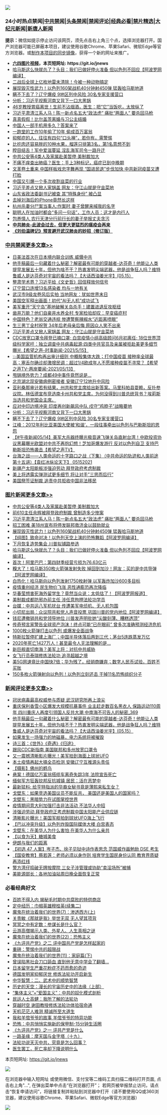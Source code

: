 ![](https://raw.githubusercontent.com/fqnews/bnews/master/64photo/fqnews-qr.jpg)

<div id="tt">
<h3>24小时热点禁闻|<a href="#%E4%B8%AD%E5%85%B1%E7%A6%81%E9%97%BB%E6%9B%B4%E5%A4%9A%E6%96%87%E7%AB%A0">中共禁闻</a>|<a href="#%E5%9B%BE%E7%89%87%E6%96%B0%E9%97%BB%E6%9B%B4%E5%A4%9A%E6%96%87%E7%AB%A0">头条禁闻</a>|<a href="#%E6%96%B0%E9%97%BB%E8%AF%84%E8%AE%BA%E6%9B%B4%E5%A4%9A%E6%96%87%E7%AB%A0">禁闻评论|<a href="#%E5%BF%85%E7%9C%8B%E7%BB%8F%E5%85%B8%E5%A5%BD%E6%96%87">经典必看|<a href="/video.md#%E7%A6%81%E7%89%87%E7%B2%BE%E9%80%89">禁片精选</a>|<a href="https://github.com/fqnews/djy/blob/master/gb/nf1351518.md#1">大纪元新闻</a>|<a href="https://github.com/fqnews/ntdtv/blob/master/gb/prog204.md#1">新唐人新闻</a></h3>
<div><b>提示：</b>微信如提示停止访问该网页，须先点击右上角三个点，选择浏览器打开。国产浏览器可能已屏蔽本项目，建议使用谷歌Chrome、苹果Safari、微软Edge等官方浏览器。或<a href="https://github.com/fqnews/bnews/blob/master/%E5%88%B6%E4%BD%9Cgit%E7%A6%81%E9%97%BB%E9%95%9C%E5%83%8F.md">制作本项目的同步镜像</a>，获得一个新的网址来推广。</div>
<ul>
<li><b><a href="http://d1.bdrive.tk/64.mp4" target="_blank">六四图片视频</a>，本页短网址: https://git.io/jnews</b></li>
<li><a href="/topimagenews/20210515/1546849.md">哈马斯这么快就怂了？头目：我们已做好停火准备 但以色列不回应【阿波罗网编译】</a></li>
<li><a href="/cnnews/20210515/1546765.md">二战后全球上亿枚地雷未清除！今被一种动物搞定</a></li>
<li><a href="/topimagenews/20210515/1546892.md">展现毁灭性武力！以色列160架战机40分钟射450弹 猛轰哈马斯地道</a></li>
<li><a href="/cbnews/20210515/1547023.md">瞒不下去了？辽宁爆疫 9地区列中风险 30名专家支援营口</a></li>
<li><a href="/cbnews/20210515/1547046.md">分析：习近平视察河南又背下一口大黑锅</a></li>
<li><a href="/health/20210515/1546858.md">46岁教授胃癌离世！生前不沾烟酒，医生：把“它”当饭吃，太放纵了</a></li>
<li><a href="/topimagenews/20210515/1546995.md">习近平肃清江系人马！陈一新点名五大“政法虎” 痛批“两面人” 要杀回马枪</a></li>
<li><a href="/ccpdope/20210515/1546936.md">真真假假！比尔盖茨离婚与习公主结婚</a></li>
<li><a href="/cnnews/20210515/1546866.md">中国人一部手机用多久？答案来了</a></li>
<li><a href="/cnnews/20210515/1546864.md">一跑堂的工作10年偷了10年 偷成百万富翁</a></li>
<li><a href="/comments/20210515/1546965.md">抑郁症的人，往往有四句“口头禅”，若你有，需警惕</a></li>
<li><a href="/health/20210515/1546971.md">比吃肉还容易胖的10种水果，榴莲只排第3名，第1名意想不到</a></li>
<li><a href="/lifebaike/20210515/1546877.md">瞠目结舌！军中爱滋蔓延 淫乱海军司令一路升迁</a></li>
<li><a href="/topimagenews/20210515/1547137.md">中共公安等4类人及家属赴美暂停 美制裁加大</a></li>
<li><a href="/health/20210515/1546980.md">不痛不痒查出肺癌？医生：手上3种标记，癌症已到中晚期</a></li>
<li><a href="/cnnews/20210515/1547056.md">文革卷土重来 中国样板戏忠字舞再现 “国进民退”步伐加快 中共新冠疫苗又遭打脸</a></li>
<li><a href="/comments/20210515/1546832.md">中国又引爆一个多次收割韭菜的行业</a></li>
<li><a href="/cbnews/20210515/1547169.md">习近平差点又掀人家锅盖 网友：守江山就是守韭菜地</a></li>
<li><a href="/cbnews/20210515/1546820.md">山东省政法委副书记被查 其“特殊身份” 被凸显</a></li>
<li><a href="/cnnews/20210515/1546882.md">去掉刘海后的iPhone竟然长这样</a></li>
<li><a href="/baitai/20210515/1547034.md">杭州杀妻分尸案当事人:作案时 妻子曾醒来喊我的名字</a></li>
<li><a href="/lifebaike/20210515/1546975.md">聪明人在加油时都会“多问一句话”，工作人员：这才是内行人</a></li>
<li><a href="/cnnews/20210515/1547040.md">包养情人 农行天津分行前行长的妻子举报丈夫贪污</a></li>
<li><b><a href="/comments/20200211/1275071.md" target="_blank">中共肺炎-此波会过去，但更大更猛烈的瘟疫会再来</a></b></li>
<li><b><a href="/comments/20200207/1272816.md" target="_blank">《刘伯温碑记》预言避开武汉肺炎的妙招（修订版）</a></b></li>
</ul>
</div>

<div class="catlist">
<h3><a href="/cbnews/" target="_blank">中共禁闻</a><span><a href="/cbnews/" target="_blank" rel="nofollow">更多文章>></a></span></h3>
<ul>
<li><a href="/cbnews/20210516/1547313.md" target="_blank">日美法首次在日本境内联合训练 威慑中共</a></li>
<li><a href="/comments/20210516/1547309.md" target="_blank">他手稿最后一句藏着什么秘密？解密最有可能的穿越者-达芬奇！他能让人类提早发展五十年，但他为啥不干？热衷发明尖端武器，他是战争狂人吗？维特鲁威人是达芬奇对宇宙的看法吗？【大话西油姜光宇】(05.15）</a></li>
<li><a href="/cbnews/20210516/1547295.md" target="_blank">整肃学术界？习近平给《文史哲》回信释放何信号</a></li>
<li><a href="/cbnews/20210516/1547294.md" target="_blank">辽宁营口连增13名感染者 均与一地有关</a></li>
<li><a href="/cbnews/20210516/1547238.md" target="_blank">武汉市9级龙卷风后实拍 当地网友：犹如世界末日</a></li>
<li><a href="/cbnews/20210516/1547223.md" target="_blank">美国空军释出画面！初代“AI无人机”成功试飞</a></li>
<li><a href="/cbnews/20210516/1547220.md" target="_blank">美军重开“天宁岛”基地破解关岛杀手！建置进退反攻枢纽</a></li>
<li><a href="/cbnews/20210515/1547202.md" target="_blank">凿井万能？他们自豪井水养全村 专家检验却叹：早变癌症村</a></li>
<li><a href="/cbnews/20210515/1547192.md" target="_blank">中国特色？老翁交通违规 惨遭警察辣椒水“近距离喷眼”</a></li>
<li><a href="/cbnews/20210515/1547191.md" target="_blank">生三男丁全村祝贺 34年后老母亲后悔 原因众人笑不出来</a></li>
<li><a href="/cbnews/20210515/1547169.md" target="_blank">习近平差点又掀人家锅盖 网友：守江山就是守韭菜地</a></li>
<li><a href="/comments/20210515/1547160.md" target="_blank">CDC放宽口罩令拜登已摘口罩; 白宫疫情小组高级顾问6月初离任; 18位世界顶级科学家吁：独立调查中共病毒起源;四类中共官员及亲属被拒赴美更多细节曝光【希望之声-时事新闻-2021/5/15】</a></li>
<li><a href="/comments/20210515/1547121.md" target="_blank">💥美国监管机构再出审计细则 中概股集体大跌；打中国疫苗 接种率全球最高；塞舌尔确诊却激增民调：超过1/4欧成年人不愿接种疫苗不寻常？【希望之声TV-两岸要闻-2021/05/13】</a></li>
<li><a href="/cbnews/20210515/1547120.md" target="_blank">甩锅境外势力？成都49中事件竟然说是…</a></li>
<li><a href="/cbnews/20210515/1547119.md" target="_blank">北京湖北现安徽病例密接者 安徽辽宁12地升中风险</a></li>
<li><a href="/comments/20210515/1547084.md" target="_blank">亚利桑那审计若有结果，州共和党主席给出新答案。马里科帕县耍赖，反扑参议院。林伍德宣布竞选南卡州共和党主席，为何没得到川普总统背书？埃莉斯当选共和党国会主席。</a></li>
<li><a href="/cbnews/20210515/1547051.md" target="_blank">应对中印边境冲突 印度再创新飙风中队 戍守“鸡脖子”战略要地</a></li>
<li><a href="/cbnews/20210515/1547046.md" target="_blank">分析：习近平视察河南又背下一口大黑锅</a></li>
<li><a href="/cbnews/20210515/1547023.md" target="_blank">瞒不下去了？辽宁爆疫 9地区列中风险 30名专家支援营口</a></li>
<li><a href="/cbnews/20210515/1546967.md" target="_blank">江峰：2012年利比亚美国大使被‘和谐’，一段往事牵出以色列与巴勒斯坦的恩怨</a></li>
<li><a href="/comments/20210515/1546961.md" target="_blank">【#午夜新闻05/14】美军大杀器终曝光极音速飞弹关岛直射台湾！中欧投资协议黑幕曝光欧盟对中共不再抱幻想！芝加哥爆发游行 反对以色列自卫 支持巴勒斯坦恐怖袭击【希望之声TV】</a></li>
<li><a href="/comments/20210515/1546956.md" target="_blank">台海之战——人类命运的十字路口之战（下集）（中共命运的轨迹和人类前途  第十五讲）【袁红冰纵论天下】 05152021</a></li>
<li><a href="/cbnews/20210515/1546952.md" target="_blank">新疆产太阳能板涉强迫劳动 拜登政府考虑制裁</a></li>
<li><a href="/cbnews/20210515/1546941.md" target="_blank">美上将透露实弹测试更多细节 将让对手&#8221;三思而后行&#8221;</a></li>
<li><a href="/cbnews/20210515/1546893.md" target="_blank">美国祭签证制裁 追责中共拒收中国非法移民</a></li>

</ul>
</div>
<div class="catlist">
<h3><a href="/topimagenews/" target="_blank">图片新闻</a><span><a href="/topimagenews/" target="_blank" rel="nofollow">更多文章>></a></span></h3>
<ul>
<li><a href="/topimagenews/20210515/1547137.md" target="_blank">中共公安等4类人及家属赴美暂停 美制裁加大</a></li>
<li><a href="/topimagenews/20210515/1547118.md" target="_blank">前610主任余辉被拜登政府制裁 曾制造多少惨案</a></li>
<li><a href="/topimagenews/20210515/1546995.md" target="_blank">习近平肃清江系人马！陈一新点名五大“政法虎” 痛批“两面人” 要杀回马枪</a></li>
<li><a href="/topimagenews/20210515/1546970.md" target="_blank">招工困难 美18州宣布将停发联邦救济金以鼓励就业</a></li>
<li><a href="/topimagenews/20210515/1546892.md" target="_blank">展现毁灭性武力！以色列160架战机40分钟射450弹 猛轰哈马斯地道</a></li>
<li><a href="/topimagenews/20210515/1546891.md" target="_blank">【组图】致命对决！以色列天空上演的恐怖舞蹈【阿波罗网编译】</a></li>
<li><a href="/topimagenews/20210515/1546872.md" target="_blank">下月恢复造势集会 川普拟铺路参选</a></li>
<li><a href="/topimagenews/20210515/1546849.md" target="_blank">哈马斯这么快就怂了？头目：我们已做好停火准备 但以色列不回应【阿波罗网编译】</a></li>
<li><a href="/topimagenews/20210514/1546230.md" target="_blank">首次！阿里巴巴：第四财季经营亏损为76.63亿元</a></li>
<li><a href="/topimagenews/20210514/1546206.md" target="_blank">糗大了！哈马斯350枚火箭弹发射失败 掉回到加沙！网友：买的是中共导弹【阿波罗网编译】</a></li>
<li><a href="/topimagenews/20210514/1546187.md" target="_blank">白热化！哈马斯向以色列发射1750枚射弹 以军轰炸加沙600多目标</a></li>
<li><a href="/topimagenews/20210514/1545990.md" target="_blank">疫情重创经济 民生物价飞涨 恶性通膨恐再次降临</a></li>
<li><a href="/topimagenews/20210513/1545571.md" target="_blank">华春莹想害死海外留学生？竟然当众说：太低估了！【阿波罗网报道】</a></li>
<li><a href="/topimagenews/20210513/1545504.md" target="_blank">美制裁成都防邪办前主任 涉任意拘押法轮功学员</a></li>
<li><a href="/topimagenews/20210513/1545462.md" target="_blank">台媒：中共运八军机扰台 传遭美军电侦机、无人机包围</a></li>
<li><a href="/topimagenews/20210513/1545194.md" target="_blank">小切尼出局：众议院共和党人声音投票 巩固川普的党内地位【阿波罗网编译】</a></li>
<li><a href="/topimagenews/20210513/1545184.md" target="_blank">钱尼遭撤销共和党领导地位 川普发声明批她“尖酸刻薄、糟糕透顶”</a></li>
<li><a href="/topimagenews/20210512/1545129.md" target="_blank">传奇预言家警告全球资产泡沫！终点可能“已在眼前” 曾多次准确预测经济危机</a></li>
<li><a href="/topimagenews/20210512/1545100.md" target="_blank">1000枚火箭弹打击以色列 或爆发全面战争</a></li>
<li><a href="/topimagenews/20210512/1544992.md" target="_blank">特斯拉暂停扩建上海厂；中国半导体落后两到三代；茅台5连跌蒸发万亿</a></li>
<li><a href="/topimagenews/20210512/1544931.md" target="_blank">2020年死亡1427万人！甚至最令人无法理解的是&#8230;</a></li>
<li><a href="/topimagenews/20210512/1544826.md" target="_blank">新巨舰直切南海？美军上将：对抗中共威胁</a></li>
<li><a href="/topimagenews/20210512/1544658.md" target="_blank">女飞行员泰瑞修炼法轮功 追寻超越之境</a></li>
<li><a href="/topimagenews/20210511/1544302.md" target="_blank">美5G网速竟比中国快7倍；华为残了，经销商嫌弃；数字人民币试验，百姓不买账</a></li>
<li><a href="/topimagenews/20210511/1544161.md" target="_blank">150多枚火箭弹射向以色列！以色列立刻还击 干掉11名恐怖组织分子</a></li>

</ul>
</div>
<div class="catlist">
<h3><a href="/comments/" target="_blank">新闻评论</a><span><a href="/comments/" target="_blank" rel="nofollow">更多文章>></a></span></h3>
<ul>
<li><a href="/comments/20210516/1547320.md" target="_blank">冠状病毒最高权威参与质疑 武汉研究所再上浪尖</a></li>
<li><a href="/comments/20210516/1547310.md" target="_blank">重庆保利香雪小区爆发大规模抗暴事件 业主赶走数百名黑衣人 保路运动110周年 四川重庆人再度引领国人反共大潮 中南海不可告人的秘密_369</a></li>
<li><a href="/comments/20210516/1547309.md" target="_blank">他手稿最后一句藏着什么秘密？解密最有可能的穿越者-达芬奇！他能让人类提早发展五十年，但他为啥不干？热衷发明尖端武器，他是战争狂人吗？维特鲁威人是达芬奇对宇宙的看法吗？【大话西油姜光宇】(05.15）</a></li>
<li><a href="/comments/20210516/1547298.md" target="_blank">如果发生一场强力的地磁暴，电力系统将被摧毁</a></li>
<li><a href="/comments/20210516/1547287.md" target="_blank">诗三首：《世外》《奇遇》《归途》</a></li>
<li><a href="/comments/20210516/1547286.md" target="_blank">跟风CDC新指南 美国联邦和多州放宽口罩令</a></li>
<li><a href="/comments/20210516/1547285.md" target="_blank">又一震撼清晰影片曝光！美军拍到海面上球状UFO</a></li>
<li><a href="/comments/20210516/1547281.md" target="_blank">本土疫情再起大搞全员检测 安徽辽宁互推源头责任</a></li>
<li><a href="/comments/20210516/1547279.md" target="_blank">【摄影】佛州的鹈鸟</a></li>
<li><a href="/comments/20210516/1547278.md" target="_blank">悬案！德国亿万富翁搭缆车离奇失踪3年 法院宣告死亡</a></li>
<li><a href="/comments/20210516/1547277.md" target="_blank">缅甸军方狂轰钦邦反抗城镇 居民：活在恶梦中</a></li>
<li><a href="/comments/20210516/1547276.md" target="_blank">最新猛料: 给亨特指派的华裔女秘书竟是薄熙来私生女？</a></li>
<li><a href="/comments/20210516/1547275.md" target="_blank">戈壁东：如果竞选美国议员不能反共， 美国还是美国人的国家吗？</a></li>
<li><a href="/comments/20210516/1547274.md" target="_blank">戈壁东：黑暗势力在试图掌控世界</a></li>
<li><a href="/comments/20210516/1547273.md" target="_blank">疫情期间意大利加强打击非法活动 不法华人中招</a></li>
<li><a href="/comments/20210516/1547254.md" target="_blank">涉强迫劳动 拜登政府正考虑制裁中国太阳能产业供应链</a></li>
<li><a href="/comments/20210516/1547253.md" target="_blank">清晰影片曝光！美国军舰拍到球状UFO海上飞行</a></li>
<li><a href="/comments/20210516/1547247.md" target="_blank">【巴以冲突升级】以色列炸毁国际媒体大楼 白宫表态</a></li>
<li><a href="/comments/20210516/1547246.md" target="_blank">戈壁东：在美华人为什么害怕 在美华人为什么亲共</a></li>
<li><a href="/comments/20210516/1547245.md" target="_blank">【以食为天】糖城美食</a></li>
<li><a href="/comments/20210516/1547235.md" target="_blank">伊朗与我们的距离</a></li>
<li><a href="/comments/20210516/1547234.md" target="_blank">【初选 47 人案】岑子杰、徐子见狱中诗作表思念 范国威作画勉励 DSE 考生</a></li>
<li><a href="/comments/20210516/1547233.md" target="_blank">【国安教育】蔡若莲：老师必须以身作则 培育学生国民身份认同 教育界质疑再添红线</a></li>
<li><a href="/comments/20210516/1547232.md" target="_blank">警方湾仔捣破无牌按摩院 三女子涉管理或协助“卖淫场所”被捕</a></li>
<li><a href="/comments/20210516/1547224.md" target="_blank">美能源部长：各地加油站周日晚全面恢复正常</a></li>

</ul>
</div>

<div class="catlist">
<h3>必看经典好文</h3>
<ul>
<li><a href="/lifebaike/20200711/1358994.md" target="_blank">百姓不得入内 揭秘毛时期中共腐败的特供商店</a></li>
<li><a href="/tculture/20161102/608445.md" target="_blank">定中经历：巾帼英雄穆桂英(续集二)</a></li>
<li><a href="/topimagenews/20180527/948369.md" target="_blank">魔鬼在统治着我们的世界(7)：渗透西方(上)</a></li>
<li><a href="/topimagenews/20170331/738673.md" target="_blank">关贵敏《那就是我》举世无双 无人望其项背</a></li>
<li><a href="/tculture/20200812/1378929.md" target="_blank">冥冥之中有定数：参谋长是什么官？</a></li>
<li><a href="/comments/20200919/82684.md" target="_blank">云游高僧揭示人类、外星人、人生真相之谜</a></li>
<li><a href="/comments/20180804/981524.md" target="_blank">魔鬼在统治着我们的世界(22)：恐怖主义</a></li>
<li><a href="/bookonline/20131116/201055.md" target="_blank">《九评共产党》之二 评中国共产党是怎样起家的</a></li>
<li><a href="/comments/20200717/1362287.md" target="_blank">重磅：警惕中共的超限战</a></li>
<li><a href="/topimagenews/20180530/950691.md" target="_blank">魔鬼在统治着我们的世界(11)：家庭篇(下)</a></li>
<li><a href="/topimagenews/20200928/1404412.md" target="_blank">曾误陷黑社会刀口舔血 直到他无意中学会了翻墙&#8230;</a></li>
<li><a href="/comments/20210324/1511732.md" target="_blank">日本留学生严重花粉症不药而愈的奇迹</a></li>
<li><a href="/comments/20200722/1364497.md" target="_blank">德国发明家抑郁厌世 修炼法轮功开启新生</a></li>
<li><a href="/comments/20200605/783249.md" target="_blank">中华智慧：二、武术中的顺势智慧</a></li>
<li><a href="/tculture/20121025/73065.md" target="_blank">历史的天空：漫长的宇宙历史中的法缘（上部）</a></li>
<li><a href="/comments/20201007/1409565.md" target="_blank">“集体主义”+“爱国主义”：中共的奴化模式剖析</a></li>
<li><a href="/ccpdope/20200729/1369047.md" target="_blank">民运人士高健：我所了解的法轮功</a></li>
<li><a href="/comments/20200511/1322384.md" target="_blank">穿越时空 谢田教授修炼法轮功体验宿命通</a></li>
<li><a href="/comments/20210302/1496716.md" target="_blank">天机茫茫人难测 精诚所至大道生</a></li>
<li><a href="/tculture/20200917/1398046.md" target="_blank">我和羊倌爷爷的故事 羊倌爷爷的特异功能</a></li>
<li><a href="/baitai/20200711/1359005.md" target="_blank">恐怖：中共悄悄实施新的保甲制-15分钟生活圈</a></li>
<li><a href="/bookonline/20131116/201056.md" target="_blank">《九评共产党》之一 评共产党是什么</a></li>
<li><a href="/topimagenews/20180327/919935.md" target="_blank">一路圣缘：摩天国与金字塔（十九）</a></li>
<li><a href="/comments/20210308/1500552.md" target="_blank">法轮功说天灭中共，究竟是怎么回事？</a></li>
<li><a href="/sohnews/20150904/445868.md" target="_blank">医生罢工，死亡率却下降说明什么</a></li>

</ul>
</div>

本页短网址: https://git.io/jnews

![](https://raw.githubusercontent.com/fqnews/bnews/master/64photo/fqnews-qr.jpg)

在浏览器中输入短网址 或使用微信、支付宝等二维码工具扫描二维码打开页面, 点击右上角"...", 在弹出菜单中点击“在浏览器打开”； 若网页被举报禁止访问，请点击“恢复申请访问”，将链接复制并粘贴到浏览器中打开（请不要使用QQ或360浏览器，建议使用谷歌Chrome、苹果Safari、微软Edge等官方浏览器）

![](https://raw.githubusercontent.com/fqnews/bnews/master/64photo/wx.jpg)